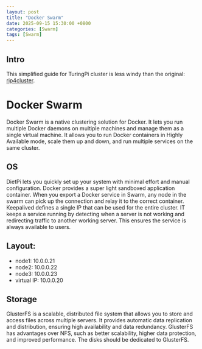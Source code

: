 ```yaml
---
layout: post
title: "Docker Swarm"
date: 2025-09-15 15:30:00 +0800
categories: [Swarm]
tags: [Swarm]
---
```

## Intro
This simplified guide for TuringPi cluster is less windy than the original: [rip4cluster](https://rpi4cluster.com/docker-swarm-intro).

# Docker Swarm
Docker Swarm is a native clustering solution for Docker. It lets you run multiple Docker daemons on multiple machines and manage them as a single virtual machine. It allows you to run Docker containers in Highly Available mode, scale them up and down, and run multiple services on the same cluster.

## OS
DietPi lets you quickly set up your system with minimal effort and manual configuration. Docker provides a super light sandboxed application container.
When you export a Docker service in Swarm, any node in the swarm can pick up the connection and relay it to the correct container. Keepalived defines a single IP that can be used for the entire cluster. IT keeps a service running by detecting when a server is not working and redirecting traffic to another working server. This ensures the service is always available to users.

## Layout:
- node1: 10.0.0.21
- node2: 10.0.0.22
- node3: 10.0.0.23
- virtual IP: 10.0.0.20

## Storage
GlusterFS is a scalable, distributed file system that allows you to store and access files across multiple servers. It provides automatic data replication and distribution, ensuring high availability and data redundancy. GlusterFS has advantages over NFS, such as better scalability, higher data protection, and improved performance. The disks should be dedicated to GlusterFS.
